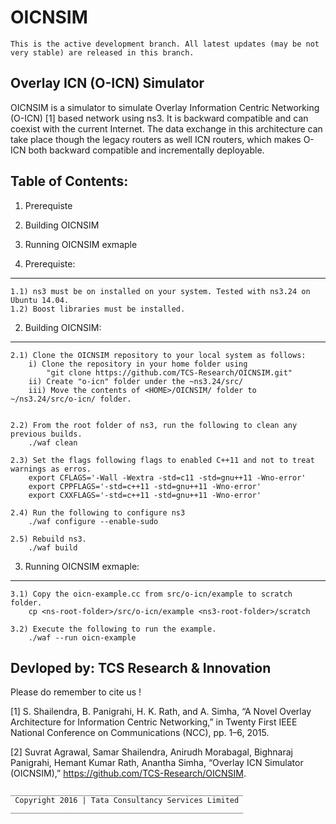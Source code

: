 # OICNSIM

	This is the active development branch. All latest updates (may be not very stable) are released in this branch.

Overlay ICN (O-ICN) Simulator
-------------------------------

OICNSIM is a simulator to simulate  Overlay Information Centric Networking (O-ICN) [1] based network using ns3. It is backward compatible and can coexist with the current Internet. The data exchange in this architecture can take place though the legacy routers as well ICN routers, which makes O-ICN both backward compatible and incrementally deployable.
 
Table of Contents:
------------------

1) Prerequiste
2) Building OICNSIM
3) Running OICNSIM exmaple

1) Prerequiste:
---------------
	1.1) ns3 must be on installed on your system. Tested with ns3.24 on Ubuntu 14.04.
	1.2) Boost libraries must be installed.	

2) Building OICNSIM:
--------------------
	2.1) Clone the OICNSIM repository to your local system as follows:
		i) Clone the repository in your home folder using 
			"git clone https://github.com/TCS-Research/OICNSIM.git"
		ii) Create "o-icn" folder under the ~ns3.24/src/
		iii) Move the contents of <HOME>/OICNSIM/ folder to ~/ns3.24/src/o-icn/ folder.		
		

	2.2) From the root folder of ns3, run the following to clean any previous builds.
		./waf clean

	2.3) Set the flags following flags to enabled C++11 and not to treat warnings as erros.
		export CFLAGS='-Wall -Wextra -std=c11 -std=gnu++11 -Wno-error'
		export CPPFLAGS='-std=c++11 -std=gnu++11 -Wno-error'
		export CXXFLAGS='-std=c++11 -std=gnu++11 -Wno-error'

	2.4) Run the following to configure ns3	
		./waf configure --enable-sudo

	2.5) Rebuild ns3.
		./waf build

3) Running OICNSIM exmaple:
---------------------------
	3.1) Copy the oicn-example.cc from src/o-icn/example to scratch folder. 
		cp <ns-root-folder>/src/o-icn/example <ns3-root-folder>/scratch

	3.2) Execute the following to run the example. 
		./waf --run oicn-example 


Devloped by: TCS Research & Innovation
-----------------------------------------------------------------
Please do remember to cite us !

[1] S. Shailendra, B. Panigrahi, H. K. Rath, and A. Simha, “A Novel Overlay Architecture for Information Centric Networking,” in Twenty First IEEE National Conference on Communications (NCC), pp. 1–6, 2015.

[2] Suvrat Agrawal, Samar Shailendra, Anirudh Morabagal, Bighnaraj Panigrahi, Hemant Kumar Rath, Anantha Simha, “Overlay ICN Simulator (OICNSIM),” https://github.com/TCS-Research/OICNSIM.

	____________________________________________________
	 Copyright 2016 | Tata Consultancy Services Limited
	____________________________________________________
